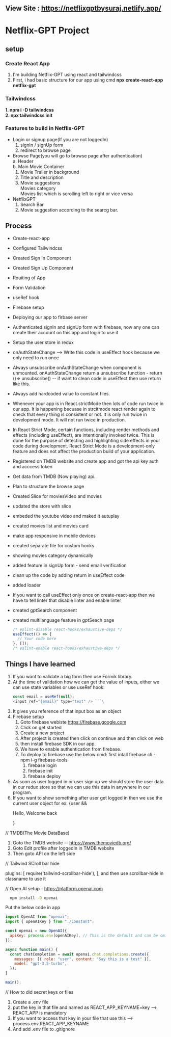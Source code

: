 ## View Site : https://netflixgptbysuraj.netlify.app/

# Netflix-GPT Project

## setup

### Create React App

1. I'm building Netflix-GPT using react and tailwindcss
2. First, i had basic structure for our app using
   cmd **npx create-react-app netflix-gpt**

### Tailwindcss

**1. npm i -D tailwindcss <br> 2. npx tailwindcss init**

### Features to build in Netflix-GPT

- Login or signup page(If you are not loggedIn) <br>
  1.  signIn / signUp form
  2.  redirect to browse page
- Browse Page(you will go to browse page after authentication) <br>
  a. Header <br>
  b. Main Movie Container<br>
  1.  Movie Trailer in background
  2.  Title and description
  3.  Movie suggestions <br> Movies category <br> Movies list which is scrolling left to right or vice versa
- NetflixGPT <br>
  1.  Search Bar
  2.  Movie suggestion according to the searcg bar.

## Process

- Create-react-app
- Configured Tailwindcss
- Created Sign In Component
- Created Sign Up Component
- Rouiting of App
- Form Validation
- useRef hook
- Firebase setup
- Deploying our app to firbase server
- Authenticated signIn and signUp form with firebase, now any one can create their account on this app and login to use it
- Setup the user store in redux
- onAuthStateChange --> Write this code in useEffect hook because we only need to run once
- Always unsubscribe onAuthStateChange when component is unmounted. onAuthStateChange return a unsubscribe function - return ()=> unsubscribe() -- if want to clean code in useEffect then use return like this.
- Always add hardcoded value to constant files.
- Whenever your app is in React.strictMode then lots of code run twice in our app. It is happening becuase in strcitmode react render again to check that every thing is consistent or not. It is only run twice in development mode. It will not run twice in production.
- In React Strict Mode, certain functions, including render methods and effects (including useEffect), are intentionally invoked twice. This is done for the purpose of detecting and highlighting side effects in your code during development. React Strict Mode is a development-only feature and does not affect the production build of your application.
- Registered on TMDB website and create app and got the api key auth and acccess token
- Get data from TMDB (Now playing) api.
- Plan to structure the browse page
- Created Slice for moviesVideo and movies
- updated the store with slice
- embeded the youtube video and maked it autuplay
- created movies list and movies card
- make app responsive in mobile devices
- created separate file for custom hooks
- showing movies category dynamically
- added feature in signUp form - send email verification
- clean up the code by adding return in useEffect code
- added loader
- If you want to call useEffect only once on create-react-app then we have to tell linter that disable linter and enable linter
- created gptSearch component
- created multilanguage feature in gptSeach page

  ```js
  /* eslint-disable react-hooks/exhaustive-deps */
  useEffect(() => {
    // Your code here
  }, []);
  /* eslint-enable react-hooks/exhaustive-deps */
  ```

## Things I have learned

1. If you want to validate a big form then use Formik library.
2. At the time of validation how we can get the value of inputs, either we can use state variables or use useRef hook:
   ````js
   const email = useRef(null);
   <input ref="{email}" type="text" /> ```\
   ````
3. It gives you reference of that input box as an object
4. Firebase setup <br>
   1. Goto firebase webiste https://firebase.google.com
   2. Click on get started
   3. Create a new project
   4. After project is created then click on continue and then click on web
   5. then install firebase SDK in our app.
   6. We have to enable authentication from firebase.
   7. To deploy to firebase use the below cmd: first intall firebase cli - npm i-g firebase-tools
      1. firebase login
      2. firebase init
      3. firebase deploy
5. As soon as user logged in or user sign up we should store the user data in our redux store so that we can use this data in anywhere in our program.
6. If you want to show something after user get logged in then we use the current user object for ex: {user && <p>Hello, Welcome back</p>}

// TMDB(The Movie DataBase)

1. Goto the TMDB website -- https://www.themoviedb.org/
2. Goto Edit profile after loggedIn in TMDB website
3. Then goto API on the left side

// Tailwind SCroll bar hide

plugins: [
require('tailwind-scrollbar-hide'),
],
and then use scrollbar-hide in classname to use it

// Open AI setup - https://platform.openai.com

```bash
  npm install -D openai
```

Put the below code in app

```js
import OpenAI from "openai";
import { openAIKey } from "./constant";

const openai = new OpenAI({
  apiKey: process.env[openAIKey], // This is the default and can be omitted
});

async function main() {
  const chatCompletion = await openai.chat.completions.create({
    messages: [{ role: "user", content: "Say this is a test" }],
    model: "gpt-3.5-turbo",
  });
}

main();
```

// How to did secret keys or files

1. Create a .env file
2. put the key in that file and named as REACT_APP_KEYNAME=key --> REACT_APP is mandatory
3. If you want to access that key in your file that use this --> process.env.REACT_APP_KEYNAME
4. And add .env file to .gitignore

